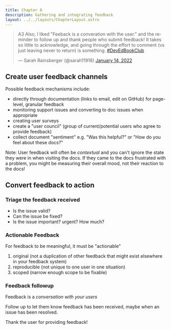 ```yaml
---
title: Chapter 8
description: Gathering and integrating feedback
layout: ../../layouts/ChapterLayout.astro
---
```

<blockquote class="twitter-tweet" data-conversation="none" data-dnt="true"><p lang="en" dir="ltr">A3 Also, I liked &quot;Feeback is a converation with the user.&quot; and the reminder to follow up and thank people who submit feedback! It takes so little to acknowledge, and going through the effort to comment (vs just leaving never to return) is something. <a href="https://twitter.com/hashtag/DevEdBookClub?src=hash&amp;ref_src=twsrc%5Etfw">#DevEdBookClub</a></p>&mdash; Sarah Rainsberger (@sarah11918) <a href="https://twitter.com/sarah11918/status/1481818495738392576?ref_src=twsrc%5Etfw">January 14, 2022</a></blockquote> <script async src="https://platform.twitter.com/widgets.js" charset="utf-8"></script>

## Create user feedback channels

Possible feedback mechanisms include:

- directly through documentation (links to email, edit on GitHub) for page-level, granular feedback
- monitoring support issues and converting to doc issues when appropriate
- creating user surveys
- create a "user council" (group of current/potential users who agree to provide feedback)
- collect document "sentiment" e.g. "Was this helpful?" or "How do you feel about these docs?"

Note: User feedback will often be *contextual* and you can't ignore the state they were in when visiting the docs. If they came to the docs frustrated with a problem, you might be measuring their overall mood, not their reaction to the docs!

## Convert feedback to action

### Triage the feedback received

- Is the issue valid?
- Can the issue be fixed?
- Is the issue important? urgent? How much?

### Actionable Feedback

For feedback to be meaningful, it must be "actionable"

1. original (not a duplication of other feedback that might exist elsewhere in your feedback system)
2. reproducible (not unique to one user in one situation)
3. scoped (narrow enough scope to be fixable)

### Feedback followup

Feedback is a *conversation with your users*

Follow up to let them know feedback has been received, maybe when an issue has been resolved.

Thank the user for providing feedback!
